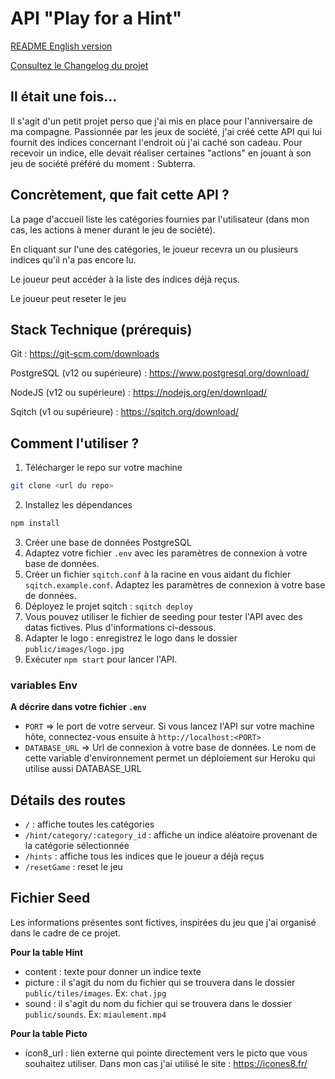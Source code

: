 # API "Play for a Hint"


[README English version](./README.md)

[Consultez le Changelog du projet](./CHANGELOG.md)

## Il était une fois... 

Il s'agit d'un petit projet perso que j'ai mis en place pour l'anniversaire de ma compagne. Passionnée par les jeux de société, j'ai créé cette API qui lui fournit des indices concernant l'endroit où j'ai caché son cadeau. Pour recevoir un indice, elle devait réaliser certaines "actions" en jouant à son jeu de société préféré du moment : Subterra. 

## Concrètement, que fait cette API ? 

La page d'accueil liste les catégories fournies par l'utilisateur (dans mon cas, les actions à mener durant le jeu de société).

En cliquant sur l'une des catégories, le joueur recevra un ou plusieurs indices qu'il n'a pas encore lu. 

Le joueur peut accéder à la liste des indices déjà reçus. 

Le joueur peut reseter le jeu 


## Stack Technique (prérequis)

Git : https://git-scm.com/downloads

PostgreSQL (v12 ou supérieure) : https://www.postgresql.org/download/

NodeJS (v12 ou supérieure) : https://nodejs.org/en/download/

Sqitch (v1 ou supérieure) : https://sqitch.org/download/


## Comment l'utiliser ? 

1. Télécharger le repo sur votre machine

```bash
git clone <url du repo>
```

2. Installez les dépendances

```bash
npm install 
```

3. Créer une base de données PostgreSQL   
4. Adaptez votre fichier `.env` avec les paramètres de connexion à votre base de données.
5. Créer un fichier `sqitch.conf` à la racine en vous aidant du fichier `sqitch.example.conf`. Adaptez les paramètres de connexion à votre base de données. 
6. Déployez le projet sqitch : `sqitch deploy`
7. Vous pouvez utiliser le fichier de seeding pour tester l'API avec des datas fictives. Plus d'informations ci-dessous.  
8. Adapter le logo : enregistrez le logo dans le dossier `public/images/logo.jpg`
9. Exécuter `npm start` pour lancer l'API. 


### variables Env

**A décrire dans votre fichier `.env`**

- `PORT` => le port de votre serveur. Si vous lancez l'API sur votre machine hôte, connectez-vous ensuite à `http://localhost:<PORT>`
- `DATABASE_URL` => Url de connexion à votre base de données. Le nom de cette variable d'environnement permet un déploiement sur Heroku qui utilise aussi DATABASE_URL

## Détails des routes

- `/` : affiche toutes les catégories
- `/hint/category/:category_id` : affiche un indice aléatoire provenant de la catégorie sélectionnée
- `/hints` : affiche tous les indices que le joueur a déjà reçus
- `/resetGame` : reset le jeu 

## Fichier Seed 

Les informations présentes sont fictives, inspirées du jeu que j'ai organisé dans le cadre de ce projet. 

**Pour la table Hint**
- content : texte pour donner un indice texte
- picture : il s'agit du nom du fichier qui se trouvera dans le dossier `public/tiles/images`. Ex: `chat.jpg`
- sound : il s'agit du nom du fichier qui se trouvera dans le dossier `public/sounds`. Ex: `miaulement.mp4`

**Pour la table Picto** 
- icon8_url : lien externe qui pointe directement vers le picto que vous souhaitez utiliser. Dans mon cas j'ai utilisé le site : https://icones8.fr/
